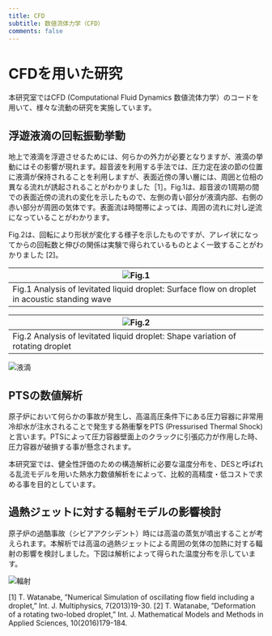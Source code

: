```yaml
---
title: CFD
subtitle: 数値流体力学（CFD）
comments: false
---
```


# CFDを用いた研究
本研究室ではCFD (Computational Fluid Dynamics 数値流体力学）のコードを用いて、様々な流動の研究を実施しています。

## 浮遊液滴の回転振動挙動
地上で液滴を浮遊させるためには、何らかの外力が必要となりますが、液滴の挙動にはその影響が現れます。超音波を利用する手法では、圧力定在波の節の位置に液滴が保持されることを利用しますが、表面近傍の薄い層には、周囲と位相の異なる流れが誘起されることがわかりました［1］。Fig.1は、超音波の1周期の間での表面近傍の流れの変化を示したもので、左側の青い部分が液滴内部、右側の赤い部分が周囲の気体です。表面流は時間帯によっては、周囲の流れに対し逆流になっていることがわかります。

Fig.2は、回転により形状が変化する様子を示したものですが、アレイ状になってからの回転数と伸びの関係は実験で得られているものとよく一致することがわかりました [2]。

| ![Fig.1](/img/Fig7.png "Fig.1 Analysis of levitated liquid droplet: Surface flow on droplet in acoustic standing wave") |
|------|
| Fig.1 Analysis of levitated liquid droplet: Surface flow on droplet in acoustic standing wave |

| ![Fig.2](/img/Fig8.png "Fig.2 Analysis of levitated liquid droplet: Shape variation of rotating droplet") |
|------|
| Fig.2 Analysis of levitated liquid droplet: Shape variation of rotating droplet |


![液滴](/img/drop.png)

## PTSの数値解析
原子炉において何らかの事故が発生し、高温高圧条件下にある圧力容器に非常用冷却水が注水されることで発生する熱衝撃をPTS (Pressurised Thermal Shock)と言います。PTSによって圧力容器壁面上のクラックに引張応力が作用した時、圧力容器が破損する事が懸念されます。

本研究室では、健全性評価のための構造解析に必要な温度分布を、DESと呼ばれる乱流モデルを用いた熱水力数値解析をによって、比較的高精度・低コストで求める事を目的としています。

## 過熱ジェットに対する輻射モデルの影響検討
原子炉の過酷事故（シビアアクシデント）時には高温の蒸気が噴出することが考えられます。本解析では高温の過熱ジェットによる周囲の気体の加熱に対する輻射の影響を検討しました。下図は解析によって得られた温度分布を示しています。

![輻射](/img/T-cont.jpg)

[1] T. Watanabe, ”Numerical Simulation of oscillating flow field including a droplet,” Int. J. Multiphysics, 7(2013)19-30.
[2] T. Watanabe, ”Deformation of a rotating two-lobed droplet,” Int. J. Mathematical Models and Methods in Applied Sciences, 10(2016)179-184.
